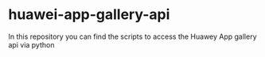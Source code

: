 # huawei-app-gallery-api
In this repository you can find the scripts to access the Huawey App gallery api via python

